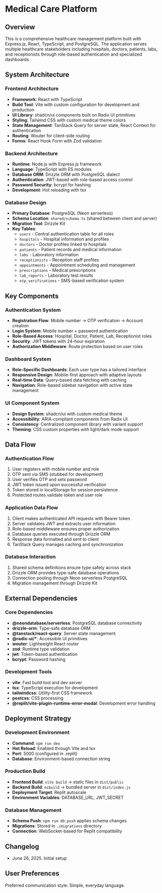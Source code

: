 # Medical Care Platform

## Overview
This is a comprehensive healthcare management platform built with Express.js, React, TypeScript, and PostgreSQL. The application serves multiple healthcare stakeholders including hospitals, doctors, patients, labs, and receptionists through role-based authentication and specialized dashboards.

## System Architecture

### Frontend Architecture
- **Framework**: React with TypeScript
- **Build Tool**: Vite with custom configuration for development and production
- **UI Library**: shadcn/ui components built on Radix UI primitives
- **Styling**: Tailwind CSS with custom medical theme colors
- **State Management**: TanStack Query for server state, React Context for authentication
- **Routing**: Wouter for client-side routing
- **Forms**: React Hook Form with Zod validation

### Backend Architecture
- **Runtime**: Node.js with Express.js framework
- **Language**: TypeScript with ES modules
- **Database ORM**: Drizzle ORM with PostgreSQL dialect
- **Authentication**: JWT-based with role-based access control
- **Password Security**: bcrypt for hashing
- **Development**: Hot reloading with tsx

### Database Design
- **Primary Database**: PostgreSQL (Neon serverless)
- **Schema Location**: `shared/schema.ts` (shared between client and server)
- **Migration Tool**: Drizzle Kit
- **Key Tables**:
  - `users` - Central authentication table for all roles
  - `hospitals` - Hospital information and profiles
  - `doctors` - Doctor profiles linked to hospitals
  - `patients` - Patient records and medical information
  - `labs` - Laboratory information
  - `receptionists` - Reception staff profiles
  - `appointments` - Appointment scheduling and management
  - `prescriptions` - Medical prescriptions
  - `lab_reports` - Laboratory test results
  - `otp_verifications` - SMS-based verification system

## Key Components

### Authentication System
- **Registration Flow**: Mobile number → OTP verification → Account creation
- **Login System**: Mobile number + password authentication
- **Role-Based Access**: Hospital, Doctor, Patient, Lab, Receptionist roles
- **Security**: JWT tokens with 24-hour expiration
- **Authorization Middleware**: Route protection based on user roles

### Dashboard System
- **Role-Specific Dashboards**: Each user type has a tailored interface
- **Responsive Design**: Mobile-first approach with adaptive layouts
- **Real-time Data**: Query-based data fetching with caching
- **Navigation**: Role-based sidebar navigation with active state management

### UI Component System
- **Design System**: shadcn/ui with custom medical theme
- **Accessibility**: ARIA-compliant components from Radix UI
- **Consistency**: Centralized component library with variant support
- **Theming**: CSS custom properties with light/dark mode support

## Data Flow

### Authentication Flow
1. User registers with mobile number and role
2. OTP sent via SMS (stubbed for development)
3. User verifies OTP and sets password
4. JWT token issued upon successful verification
5. Token stored in localStorage for session persistence
6. Protected routes validate token and user role

### Application Data Flow
1. Client makes authenticated API requests with Bearer token
2. Server validates JWT and extracts user information
3. Role-based middleware ensures proper authorization
4. Database queries executed through Drizzle ORM
5. Response data formatted and sent to client
6. TanStack Query manages caching and synchronization

### Database Interaction
1. Shared schema definitions ensure type safety across stack
2. Drizzle ORM provides type-safe database operations
3. Connection pooling through Neon serverless PostgreSQL
4. Migration management through Drizzle Kit

## External Dependencies

### Core Dependencies
- **@neondatabase/serverless**: PostgreSQL database connectivity
- **drizzle-orm**: Type-safe database ORM
- **@tanstack/react-query**: Server state management
- **@radix-ui/\***: Accessible UI primitives
- **wouter**: Lightweight React router
- **zod**: Runtime type validation
- **jwt**: Token-based authentication
- **bcrypt**: Password hashing

### Development Tools
- **vite**: Fast build tool and dev server
- **tsx**: TypeScript execution for development
- **tailwindcss**: Utility-first CSS framework
- **postcss**: CSS processing
- **@replit/vite-plugin-runtime-error-modal**: Development error handling

## Deployment Strategy

### Development Environment
- **Command**: `npm run dev`
- **Hot Reload**: Enabled through Vite and tsx
- **Port**: 5000 (configured in .replit)
- **Database**: Environment-based connection string

### Production Build
- **Frontend Build**: `vite build` → static files in `dist/public`
- **Backend Build**: `esbuild` → bundled server in `dist/index.js`
- **Deployment Target**: Replit autoscale
- **Environment Variables**: DATABASE_URL, JWT_SECRET

### Database Management
- **Schema Push**: `npm run db:push` applies schema changes
- **Migrations**: Stored in `./migrations` directory
- **Connection**: WebSocket-based for Replit compatibility

## Changelog
- June 26, 2025. Initial setup

## User Preferences
Preferred communication style: Simple, everyday language.